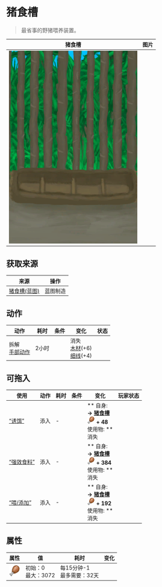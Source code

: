 # 猪食槽  
> 最省事的野猪喂养装置。  
  
  猪食槽  |   图片   
 ----  |  ----:   
   |  ![](Sprite/BoarFeederEmpty.png)   
  
## 获取来源  
来源  |  操作  
----  |  ----  
[猪食槽(蓝图)](Bp_BoarFeeder.md)  |  蓝图制造  
## 动作  
动作  |  耗时  |  条件  |  变化  |  状态  
----  |  ----  |  ----  |  ----  |  ----  
拆解<br>[手部动作](HandAction.md)  |  2小时  |    |  消失<br>[木材](Wood.md)(+6)<br>[细线](CordFiber.md)(+4)<br>  |    
## 可拖入  
使用  |  动作  |  耗时  |  条件  |  变化  |  玩家状态  
----  |  ----  |  ----  |  ----  |  ----  |  ----  
[“诱饵”](tag_Bait.md)  |  添入  |  -  |    |  ** 自身: **<br>→ [猪食槽](BoarFeeder.md)<br><img decoding="async" src="Sprite/Hunger.png" href="a.md" style="max-width:20px;max-height:20px;"> + 48<br>** 使用物: **<br>消失  |    
[“强效食料”](tag_FeedRich.md)  |  添入  |  -  |    |  ** 自身: **<br>→ [猪食槽](BoarFeeder.md)<br><img decoding="async" src="Sprite/Hunger.png" href="a.md" style="max-width:20px;max-height:20px;"> + 384<br>** 使用物: **<br>消失  |    
[“喂/添加”](tag_Feed.md)  |  添入  |  -  |    |  ** 自身: **<br>→ [猪食槽](BoarFeeder.md)<br><img decoding="async" src="Sprite/Hunger.png" href="a.md" style="max-width:20px;max-height:20px;"> + 192<br>** 使用物: **<br>消失  |    
## 属性   
属性  |  值  |  耗时  |  变化  
----  |  ----  |  ----  |  ----  
<img decoding="async" src="Sprite/Hunger.png" href="a.md" style="max-width:30px;max-height:30px;">  |  初始：0<br>最大：3072  |  每15分钟-1<br>最多需要：32天  |    
